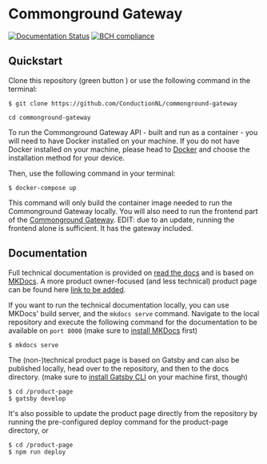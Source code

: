 # Commonground Gateway

[![Documentation Status](https://readthedocs.org/projects/commonground-gateway/badge/?version=latest)](https://commonground-gateway.readthedocs.io/en/latest/?badge=latest)
[![BCH compliance](https://bettercodehub.com/edge/badge/ConductionNL/commonground-gateway?branch=master)](https://bettercodehub.com/)

## Quickstart

Clone this repository (green button ) or use the following command in the terminal:

```cli
$ git clone https://github.com/ConductionNL/commonground-gateway

cd commonground-gateway
```

To run the Commonground Gateway API - built and run as a container - you will need to have Docker
installed on your machine. If you do not have Docker installed on your machine, please head to [Docker](https://docs.docker.com/get-started/) and choose the installation method for your device.

Then, use the following command in your terminal:

```cli
$ docker-compose up
```

This command will only build the container image needed to run the Commonground Gateway locally. You will also need to run the frontend part of the [Commonground Gateway](https://github.com/ConductionNL/commonground-gateway-frontend). EDIT: due to an update, running the frontend alone is sufficient. It has the gateway included.

## Documentation

Full technical documentation is provided on [read the docs](https://commonground-gateway.readthedocs.io/) and is based on [MKDocs](https://www.mkdocs.org/). A more product owner-focused (and less technical) product page can be found here [link to be added]().

If you want to run the technical documentation locally, you can use MKDocs' build server, and the `mkdocs serve` command. Navigate to the local repository and execute the following command for the documentation to be available on `port 8000` (make sure to [install MKDocs](https://www.mkdocs.org/user-guide/installation/) first)

```cli
$ mkdocs serve
```

The (non-)technical product page is based on Gatsby and can also be published locally, head over to the repository, and then to the docs directory. (make sure to [install Gatsby CLI](https://www.gatsbyjs.com/docs/tutorial/part-0/#gatsby-cli) on your machine first, though)

```cli
$ cd /product-page
$ gatsby develop
```

It's also possible to update the product page directly from the repository by running the pre-configured deploy command for the product-page directory, or

```cli
$ cd /product-page
$ npm run deploy
```
